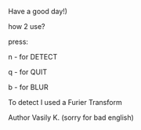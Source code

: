 Have a good day!)

how 2 use?

press:

n - for DETECT

q - for QUIT 

b - for BLUR 


To detect I used a Furier Transform 

Author Vasily K.
(sorry for bad english) 
